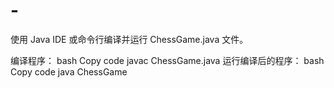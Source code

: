 # -
使用 Java IDE 或命令行编译并运行 ChessGame.java 文件。

编译程序：
bash
Copy code
javac ChessGame.java
运行编译后的程序：
bash
Copy code
java ChessGame
